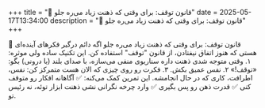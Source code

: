 +++
title = "🚦 قانون توقف: برای وقتی که ذهنت زیاد می‌ره جلو"
date = 2025-05-17T13:34:00
description = "🚦 قانون توقف: برای وقتی که ذهنت زیاد می‌ره جلو"
+++

🚦 قانون توقف: برای وقتی که ذهنت زیاد می‌ره جلو اگه دائم درگیر فکرهای آینده‌ای هستی که هنوز اتفاق نیفتادن، از قانون "توقف" استفاده کن. این تکنیک ساده ولی موثره: ۱\. وقتی متوجه شدی ذهنت داره سناریوی منفی می‌سازه، با صدای بلند (یا درونی) بگو: «توقف!» ۲\. نفس عمیق بکش. ۳\. فکرت رو روی چیزی که الان هست متمرکز کن: نفس، اطرافت، کاری که در حال انجامشه. این تمرین کمک می‌کنه: ✅ آگاهانه افکار رو متوقف کنی ✅ قدرت ذهن رو پس بگیری ✅ وارد چرخه نگرانی نشی ذهنت ابزار توئه، نه رئیس تو.
